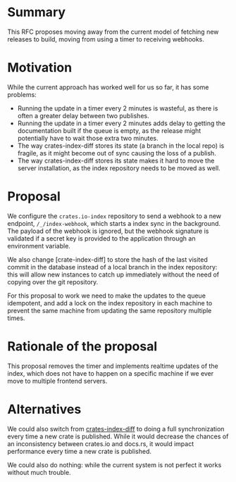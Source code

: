 # Summary

This RFC proposes moving away from the current model of fetching new releases
to build, moving from using a timer to receiving webhooks.

# Motivation

While the current approach has worked well for us so far, it has some problems:

* Running the update in a timer every 2 minutes is wasteful, as there is
  often a greater delay between two publishes.
* Running the update in a timer every 2 minutes adds delay to getting the
  documentation built if the queue is empty, as the release might potentially
  have to wait those extra two minutes.
* The way crates-index-diff stores its state (a branch in the local repo) is
  fragile, as it might become out of sync causing the loss of a publish.
* The way crates-index-diff stores its state makes it hard to move the server
  installation, as the index repository needs to be moved as well.

# Proposal

We configure the `crates.io-index` repository to send a webhook to a new
endpoint, `/_/index-webhook`, which starts a index sync in the background. The
payload of the webhook is ignored, but the webhook signature is validated if a
secret key is provided to the application through an environment variable.

We also change [crate-index-diff] to store the hash of the last visited commit
in the database instead of a local branch in the index repository: this will
allow new instances to catch up immediately without the need of copying over
the git repository.

For this proposal to work we need to make the updates to the queue idempotent,
and add a lock on the index repository in each machine to prevent the same
machine from updating the same repository multiple times.

# Rationale of the proposal

This proposal removes the timer and implements realtime updates of the index,
which does not have to happen on a specific machine if we ever move to multiple
frontend servers.

# Alternatives

We could also switch from [crates-index-diff] to doing a full synchronization
every time a new crate is published. While it would decrease the chances of an
inconsistency between crates.io and docs.rs, it would impact performance every
time a new crate is published.

We could also do nothing: while the current system is not perfect it works
without much trouble.

[crates-index-diff]: https://crates.io/crates/crates-index-diff
